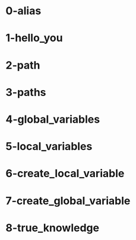# 0-alias
# 1-hello_you
# 2-path
# 3-paths
# 4-global_variables
# 5-local_variables
# 6-create_local_variable
# 7-create_global_variable
# 8-true_knowledge

